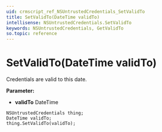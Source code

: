 ```yaml
---
uid: crmscript_ref_NSUntrustedCredentials_SetValidTo
title: SetValidTo(DateTime validTo)
intellisense: NSUntrustedCredentials.SetValidTo
keywords: NSUntrustedCredentials, GetValidTo
so.topic: reference
---
```


# SetValidTo(DateTime validTo)

Credentials are valid to this date.

**Parameter:** 
* **validTo** DateTime

```crmscript
NSUntrustedCredentials thing;
DateTime validTo;
thing.SetValidTo(validTo);
```

